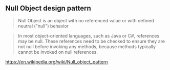 ## Null Object design pattern

> Null Object is an object with no referenced value or with defined neutral ("null") behavior

> In most object-oriented languages, such as Java or C#, references may be null. These references need to be checked to ensure they are not null before invoking any methods, because methods typically cannot be invoked on null references.

https://en.wikipedia.org/wiki/Null_object_pattern